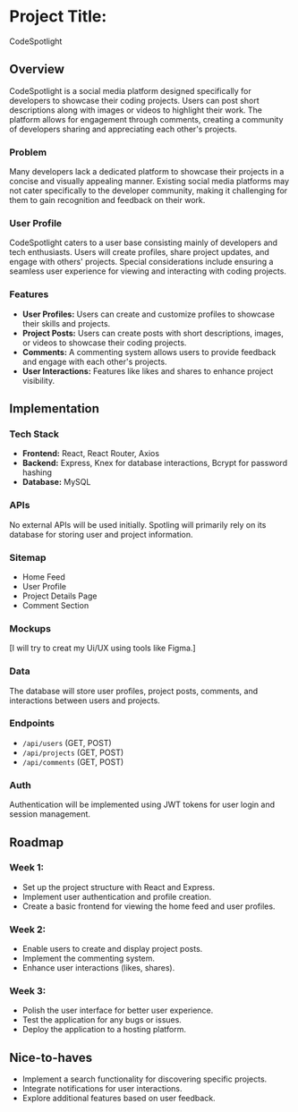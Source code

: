 # Project Title:

CodeSpotlight

## Overview

CodeSpotlight is a social media platform designed specifically for developers to showcase their coding projects. Users can post short descriptions along with images or videos to highlight their work. The platform allows for engagement through comments, creating a community of developers sharing and appreciating each other's projects.

### Problem

Many developers lack a dedicated platform to showcase their projects in a concise and visually appealing manner. Existing social media platforms may not cater specifically to the developer community, making it challenging for them to gain recognition and feedback on their work.

### User Profile

CodeSpotlight caters to a user base consisting mainly of developers and tech enthusiasts. Users will create profiles, share project updates, and engage with others' projects. Special considerations include ensuring a seamless user experience for viewing and interacting with coding projects.

### Features

- **User Profiles:** Users can create and customize profiles to showcase their skills and projects.
- **Project Posts:** Users can create posts with short descriptions, images, or videos to showcase their coding projects.
- **Comments:** A commenting system allows users to provide feedback and engage with each other's projects.
- **User Interactions:** Features like likes and shares to enhance project visibility.

## Implementation

### Tech Stack

- **Frontend:** React, React Router, Axios
- **Backend:** Express, Knex for database interactions, Bcrypt for password hashing
- **Database:** MySQL

### APIs

No external APIs will be used initially. Spotling will primarily rely on its database for storing user and project information.

### Sitemap

- Home Feed
- User Profile
- Project Details Page
- Comment Section

### Mockups

[I will try to creat my Ui/UX  using tools like Figma.]

### Data

The database will store user profiles, project posts, comments, and interactions between users and projects.

### Endpoints

- `/api/users` (GET, POST)
- `/api/projects` (GET, POST)
- `/api/comments` (GET, POST)

### Auth

Authentication will be implemented using JWT tokens for user login and session management.

## Roadmap

### Week 1:

- Set up the project structure with React and Express.
- Implement user authentication and profile creation.
- Create a basic frontend for viewing the home feed and user profiles.

### Week 2:

- Enable users to create and display project posts.
- Implement the commenting system.
- Enhance user interactions (likes, shares).

### Week 3:

- Polish the user interface for better user experience.
- Test the application for any bugs or issues.
- Deploy the application to a hosting platform.

## Nice-to-haves

- Implement a search functionality for discovering specific projects.
- Integrate notifications for user interactions.
- Explore additional features based on user feedback.
